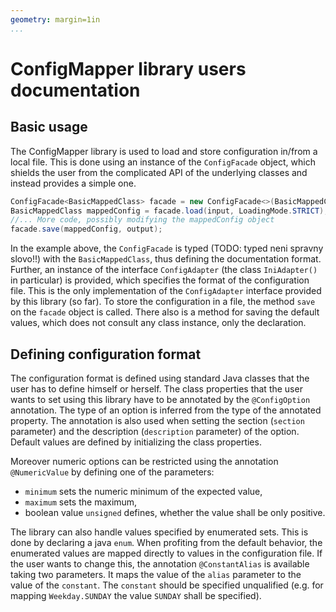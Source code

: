 ```yaml
---
geometry: margin=1in
...
```


# ConfigMapper library users documentation

## Basic usage

The ConfigMapper library is used to load and store configuration in/from a local file. This is 
done using an instance of the `ConfigFacade` object, which shields the user from the 
complicated API of the underlying classes and instead provides a simple one. 

```java 
ConfigFacade<BasicMappedClass> facade = new ConfigFacade<>(BasicMappedClass.class, new IniAdapter());
BasicMappedClass mappedConfig = facade.load(input, LoadingMode.STRICT); 
//... More code, possibly modifying the mappedConfig object
facade.save(mappedConfig, output);
```

In the example above, the `ConfigFacade` is typed (TODO: typed neni spravny slovo!!) 
with the `BasicMappedClass`, thus defining the documentation format. Further, an instance
of the interface `ConfigAdapter` (the class `IniAdapter()` in particular) is provided, 
which specifies the format of the configuration file. This is the only implementation of the 
`ConfigAdapter` interface provided by this library (so far). To store the configuration in 
a file, the method `save` on the `facade` object is called. There also is a method 
for saving the default values, which does not consult any class instance, only the declaration.

## Defining configuration format

The configuration format is defined using standard Java classes that the user has to define
himself or herself. The class properties that the user wants to set using this library
have to be annotated by the `@ConfigOption` annotation. The type of an option is inferred 
from the type of the annotated property. The annotation is also used when setting the
section (`section` parameter) and the description (`description` parameter) of the option. 
Default values are defined by initializing the class properties.

Moreover numeric options can be restricted using the annotation `@NumericValue` by defining 
one of the parameters:
* `minimum` sets the numeric minimum of the expected value,
* `maximum` sets the maximum,
* boolean value `unsigned` defines, whether the value shall be only positive.

The library can also handle values specified by enumerated sets. This is done by declaring
a java `enum`. When profiting from the default behavior, the enumerated values are
mapped directly to values in the configuration file. If the user wants to change this, the
annotation `@ConstantAlias` is available taking two parameters. It maps the value of the 
`alias` parameter to the value of the `constant`. The `constant` should be specified 
unqualified (e.g. for mapping `Weekday.SUNDAY` the value `SUNDAY` shall be specified). 